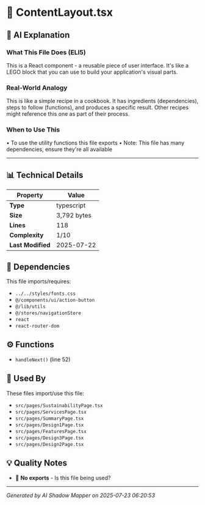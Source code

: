 # 📄 ContentLayout.tsx

## 🤖 AI Explanation

### What This File Does (ELI5)
This is a React component - a reusable piece of user interface. It's like a LEGO block that you can use to build your application's visual parts.

### Real-World Analogy
This is like a simple recipe in a cookbook. It has ingredients (dependencies), steps to follow (functions), and produces a specific result. Other recipes might reference this one as part of their process.

### When to Use This
• To use the utility functions this file exports
• Note: This file has many dependencies, ensure they're all available

---

## 📊 Technical Details

| Property | Value |
|----------|-------|
| **Type** | typescript |
| **Size** | 3,792 bytes |
| **Lines** | 118 |
| **Complexity** | 1/10 |
| **Last Modified** | 2025-07-22 |

## 🔗 Dependencies

This file imports/requires:

- `../../styles/fonts.css`
- `@/components/ui/action-button`
- `@/lib/utils`
- `@/stores/navigationStore`
- `react`
- `react-router-dom`

## ⚙️ Functions

-  `handleNext()` (line 52)

## 🔄 Used By

These files import/use this file:

- `src/pages/SustainabilityPage.tsx`
- `src/pages/ServicesPage.tsx`
- `src/pages/SummaryPage.tsx`
- `src/pages/Design1Page.tsx`
- `src/pages/FeaturesPage.tsx`
- `src/pages/Design3Page.tsx`
- `src/pages/Design2Page.tsx`

## 💡 Quality Notes

- 🤔 **No exports** - Is this file being used?

---
*Generated by AI Shadow Mapper on 2025-07-23 06:20:53*
